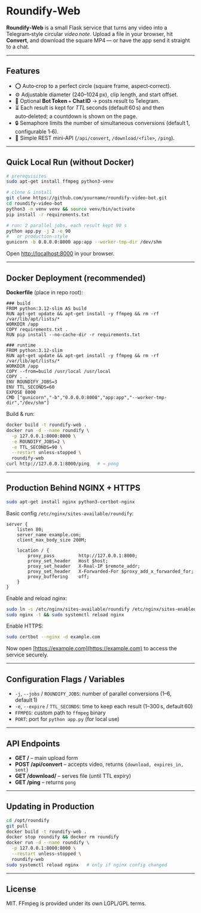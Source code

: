 # Roundify‑Web

**Roundify‑Web** is a small Flask service that turns any video into a Telegram‑style circular *video note*.
Upload a file in your browser, hit **Convert**, and download the square MP4 — or have the app send it straight to a chat.

---

## Features

* ⭕  Auto‑crop to a perfect circle (square frame, aspect‑correct).
* ⚙️  Adjustable diameter (240–1024 px), clip length, and start offset.
* 🤖  Optional **Bot Token** + **Chat ID** → posts result to Telegram.
* ⏳  Each result is kept for *TTL* seconds (default 60 s) and then auto‑deleted; a countdown is shown on the page.
* 🔒  Semaphore limits the number of simultaneous conversions (default 1, configurable 1‑6).
* 🧩  Simple REST mini‑API (`/api/convert`, `/download/<file>`, `/ping`).

---

## Quick Local Run (without Docker)

```bash
# prerequisites
sudo apt‑get install ffmpeg python3‑venv

# clone & install
git clone https://github.com/yourname/roundify-video-bot.git
cd roundify-video-bot
python3 -m venv venv && source venv/bin/activate
pip install -r requirements.txt

# run: 2 parallel jobs, each result kept 90 s
python app.py -j 2 -e 90
#   or production‑style
gunicorn -b 0.0.0.0:8000 app:app --worker-tmp-dir /dev/shm
```

Open [http://localhost:8000](http://localhost:8000) in your browser.

---

## Docker Deployment (recommended)

**Dockerfile** (place in repo root):

```
### build
FROM python:3.12-slim AS build
RUN apt-get update && apt-get install -y ffmpeg && rm -rf /var/lib/apt/lists/*
WORKDIR /app
COPY requirements.txt .
RUN pip install --no-cache-dir -r requirements.txt

### runtime
FROM python:3.12-slim
RUN apt-get update && apt-get install -y ffmpeg && rm -rf /var/lib/apt/lists/*
WORKDIR /app
COPY --from=build /usr/local /usr/local
COPY . .
ENV ROUNDIFY_JOBS=3
ENV TTL_SECONDS=60
EXPOSE 8000
CMD ["gunicorn","-b","0.0.0.0:8000","app:app","--worker-tmp-dir","/dev/shm"]
```

Build & run:

```bash
docker build -t roundify-web .
docker run -d --name roundify \
  -p 127.0.0.1:8000:8000 \
  -e ROUNDIFY_JOBS=2 \
  -e TTL_SECONDS=90 \
  --restart unless-stopped \
  roundify-web
curl http://127.0.0.1:8000/ping   # → pong
```

---

## Production Behind NGINX + HTTPS

```bash
sudo apt-get install nginx python3-certbot-nginx
```

Basic config `/etc/nginx/sites-available/roundify`:

```
server {
    listen 80;
    server_name example.com;
    client_max_body_size 200M;

    location / {
        proxy_pass         http://127.0.0.1:8000;
        proxy_set_header   Host $host;
        proxy_set_header   X-Real-IP $remote_addr;
        proxy_set_header   X-Forwarded-For $proxy_add_x_forwarded_for;
        proxy_buffering    off;
    }
}
```

Enable and reload nginx:

```bash
sudo ln -s /etc/nginx/sites-available/roundify /etc/nginx/sites-enabled/
sudo nginx -t && sudo systemctl reload nginx
```

Enable HTTPS:

```bash
sudo certbot --nginx -d example.com
```

Now open [https://example.com](https://example.com) to access the service securely.

---

## Configuration Flags / Variables

* `-j`, `--jobs` / `ROUNDIFY_JOBS`: number of parallel conversions (1–6, default 1)
* `-e`, `--expire` / `TTL_SECONDS`: time to keep each result (1–300 s, default 60)
* `FFMPEG`: custom path to `ffmpeg` binary
* `PORT`: port for `python app.py` (for local use)

---

## API Endpoints

* **GET /** – main upload form
* **POST /api/convert** – accepts video, returns `{download, expires_in, sent}`
* **GET /download/<filename>** – serves file (until TTL expiry)
* **GET /ping** – returns `pong`

---

## Updating in Production

```bash
cd /opt/roundify
git pull
docker build -t roundify-web .
docker stop roundify && docker rm roundify
docker run -d --name roundify \
  -p 127.0.0.1:8000:8000 \
  --restart unless-stopped \
  roundify-web
sudo systemctl reload nginx   # only if nginx config changed
```

---

## License

MIT. FFmpeg is provided under its own LGPL/GPL terms.